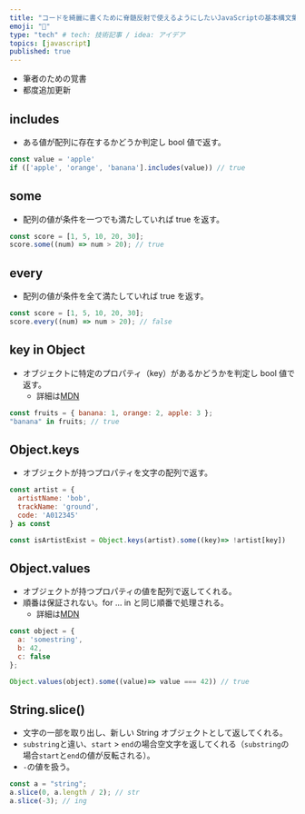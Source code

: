 ```yaml
---
title: "コードを綺麗に書くために脊髄反射で使えるようにしたいJavaScriptの基本構文集"
emoji: "🐔"
type: "tech" # tech: 技術記事 / idea: アイデア
topics: [javascript]
published: true
---
```


- 筆者のための覚書
- 都度追加更新

## includes

- ある値が配列に存在するかどうか判定し bool 値で返す。

```js
const value = 'apple'
if (['apple', 'orange', 'banana'].includes(value)) // true
```

## some

- 配列の値が条件を一つでも満たしていれば true を返す。

```js
const score = [1, 5, 10, 20, 30];
score.some((num) => num > 20); // true
```

## every

- 配列の値が条件を全て満たしていれば true を返す。

```js
const score = [1, 5, 10, 20, 30];
score.every((num) => num > 20); // false
```

## key in Object

- オブジェクトに特定のプロパティ（key）があるかどうかを判定し bool 値で返す。
  - 詳細は[MDN](https://developer.mozilla.org/ja/docs/Web/JavaScript/Reference/Operators/in)

```js
const fruits = { banana: 1, orange: 2, apple: 3 };
"banana" in fruits; // true
```

## Object.keys

- オブジェクトが持つプロパティを文字の配列で返す。

```js
const artist = {
  artistName: 'bob',
  trackName: 'ground',
  code: 'A012345'
} as const

const isArtistExist = Object.keys(artist).some((key)=> !artist[key])
```

## Object.values

- オブジェクトが持つプロパティの値を配列で返してくれる。
- 順番は保証されない。for ... in と同じ順番で処理される。
  - 詳細は[MDN](https://developer.mozilla.org/ja/docs/Web/JavaScript/Reference/Global_Objects/Object/values)

```js
const object = {
  a: 'somestring',
  b: 42,
  c: false
};

Object.values(object).some((value)=> value === 42)) // true
```

## String.slice()

- 文字の一部を取り出し、新しい String オブジェクトとして返してくれる。
- `substring`と違い、`start` > `end`の場合空文字を返してくれる（`substring`の場合`start`と`end`の値が反転される）。
- `-`の値を扱う。

```js
const a = "string";
a.slice(0, a.length / 2); // str
a.slice(-3); // ing
```
